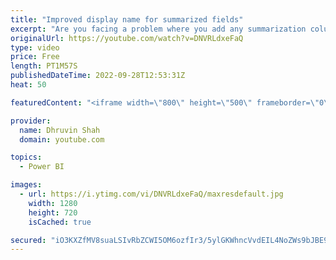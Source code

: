 ```yaml
---
title: "Improved display name for summarized fields"
excerpt: "Are you facing a problem where you add any summarization column and it is adding \"Sum of\", \"Count of\", \"Average of\" value in your header? Then this is the perfect solution. With September 2022 Power BI Desktop update now you can turn on one feature to improve Display name for your summarized field. Let's"
originalUrl: https://youtube.com/watch?v=DNVRLdxeFaQ
type: video
price: Free
length: PT1M57S
publishedDateTime: 2022-09-28T12:53:31Z
heat: 50

featuredContent: "<iframe width=\"800\" height=\"500\" frameborder=\"0\" src=\"https://www.youtube.com/embed/DNVRLdxeFaQ\" allow=\"accelerometer; autoplay; encrypted-media; gyroscope; picture-in-picture\" allowfullscreen></iframe>"

provider:
  name: Dhruvin Shah
  domain: youtube.com

topics:
  - Power BI

images:
  - url: https://i.ytimg.com/vi/DNVRLdxeFaQ/maxresdefault.jpg
    width: 1280
    height: 720
    isCached: true

secured: "iO3KXZfMV8suaLSIvRbZCWI5OM6ozfIr3/5ylGKWhncVvdEIL4NoZWs9bJBE9avJ7qyVc8acZOq3l6hvYRWCN6wi+zqktCG/iZx0e9b4wVO1qsY5XmnQzXHHPfxs3mgv9vz0kom4AF6gIi0c4cz8Mi2dtADwfjjwUhChhDxoe9JC73LJnAoiHg7v+4s3SgTru+YXGGF/WuL+m8iqa14quXZQgZVFlJak09yhEWJFfHTVVMt0eA1a0shWHYbx3Xfn8TEhjaxF/K/XS0FrrTPInYZjtv3gkea/JTHBMbbdpwQAFoXZd9ToSyOLVlvAuZpPgq/t6Pauhn6mf1tM7T9H3zwE5PSEEFR4oA+ydwQCZiYNPckkDyeOYhx9KwDtg7u/T9O7R52b6Er3d1HWmw0Ea5TSKXgVHg9UHUjMeW7D/u8=;emAqoHIPsSIYnU97fs3enw=="
---
```


